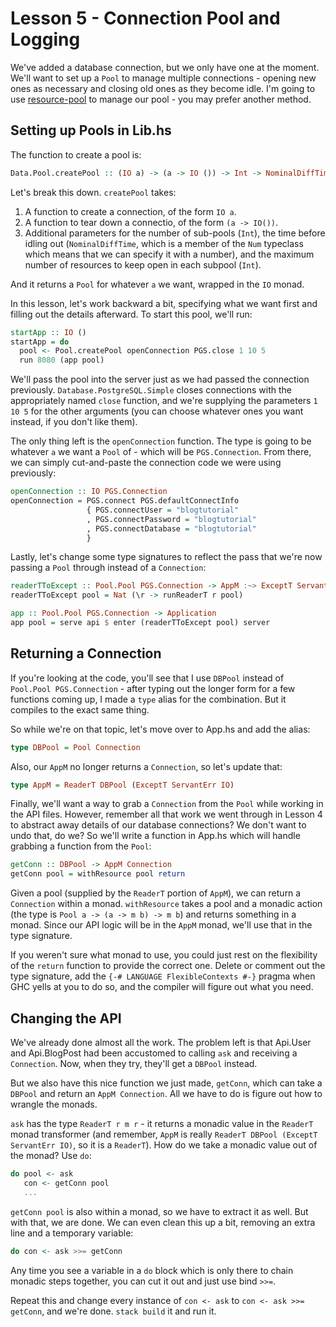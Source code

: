 # Lesson 5 - Connection Pool and Logging

We've added a database connection, but we only have one at the moment.  We'll want to set up a `Pool` to manage multiple connections - opening new ones as necessary and closing old ones as they become idle.  I'm going to use [resource-pool](https://hackage.haskell.org/package/resource-pool-0.2.3.2/docs/Data-Pool.html) to manage our pool - you may prefer another method.

## Setting up Pools in Lib.hs

The function to create a pool is:
```haskell
Data.Pool.createPool :: (IO a) -> (a -> IO ()) -> Int -> NominalDiffTime -> Int -> IO (Pool a)
```

Let's break this down.  `createPool` takes:

1. A function to create a connection, of the form `IO a`.
2. A function to tear down a connectio, of the form `(a -> IO())`.
3. Additional parameters for the number of sub-pools (`Int`), the time before idling out (`NominalDiffTime`, which is a member of the `Num` typeclass which means that we can specify it with a number), and the maximum number of resources to keep open in each subpool (`Int`).

And it returns a `Pool` for whatever `a` we want, wrapped in the `IO` monad.

In this lesson, let's work backward a bit, specifying what we want first and filling out the details afterward.  To start this pool, we'll run:
```haskell
startApp :: IO ()
startApp = do
  pool <- Pool.createPool openConnection PGS.close 1 10 5
  run 8080 (app pool)
```

We'll pass the pool into the server just as we had passed the connection previously.  `Database.PostgreSQL.Simple` closes connections with the appropriately named `close` function, and we're supplying the parameters `1 10 5` for the other arguments (you can choose whatever ones you want instead, if you don't like them).

The only thing left is the `openConnection` function.  The type is going to be whatever `a` we want a `Pool` of - which will be `PGS.Connection`.  From there, we can simply cut-and-paste the connection code we were using previously:
```haskell
openConnection :: IO PGS.Connection
openConnection = PGS.connect PGS.defaultConnectInfo
                 { PGS.connectUser = "blogtutorial"
                 , PGS.connectPassword = "blogtutorial"
                 , PGS.connectDatabase = "blogtutorial"
                 }
```

Lastly, let's change some type signatures to reflect the pass that we're now passing a `Pool` through instead of a `Connection`:
```haskell
readerTToExcept :: Pool.Pool PGS.Connection -> AppM :~> ExceptT ServantErr IO
readerTToExcept pool = Nat (\r -> runReaderT r pool)

app :: Pool.Pool PGS.Connection -> Application
app pool = serve api $ enter (readerTToExcept pool) server
```

## Returning a Connection

If you're looking at the code, you'll see that I use `DBPool` instead of `Pool.Pool PGS.Connection` - after typing out the longer form for a few functions coming up, I made a `type` alias for the combination.  But it compiles to the exact same thing.

So while we're on that topic, let's move over to App.hs and add the alias:
```haskell
type DBPool = Pool Connection
```

Also, our `AppM` no longer returns a `Connection`, so let's update that:
```haskell
type AppM = ReaderT DBPool (ExceptT ServantErr IO)
```

Finally, we'll want a way to grab a `Connection` from the `Pool` while working in the API files.  However, remember all that work we went through in Lesson 4 to abstract away details of our database connections?  We don't want to undo that, do we?  So we'll write a function in App.hs which will handle grabbing a function from the `Pool`:
```haskell
getConn :: DBPool -> AppM Connection
getConn pool = withResource pool return
```

Given a pool (supplied by the `ReaderT` portion of `AppM`), we can return a `Connection` within a monad.  `withResource` takes a pool and a monadic action (the type is `Pool a -> (a -> m b) -> m b`) and returns something in a monad.  Since our API logic will be in the `AppM` monad, we'll use that in the type signature.

If you weren't sure what monad to use, you could just rest on the flexibility of the `return` function to provide the correct one.  Delete or comment out the type signature, add the `{-# LANGUAGE FlexibleContexts #-}` pragma when GHC yells at you to do so, and the compiler will figure out what you need.

## Changing the API

We've already done almost all the work.  The problem left is that Api.User and Api.BlogPost had been accustomed to calling `ask` and receiving a `Connection`.  Now, when they try, they'll get a `DBPool` instead.

But we also have this nice function we just made, `getConn`, which can take a `DBPool` and return an `AppM Connection`.  All we have to do is figure out how to wrangle the monads.

`ask` has the type `ReaderT r m r` - it returns a monadic value in the `ReaderT` monad transformer (and remember, `AppM` is really `ReaderT DBPool (ExceptT ServantErr IO)`, so it is a `ReaderT`).  How do we take a monadic value out of the monad?  Use `do`:
```haskell
do pool <- ask
   con <- getConn pool
   ...
```

`getConn pool` is also within a monad, so we have to extract it as well.  But with that, we are done.  We can even clean this up a bit, removing an extra line and a temporary variable:
```haskell
do con <- ask >>= getConn
```
Any time you see a variable in a `do` block which is only there to chain monadic steps together, you can cut it out and just use bind `>>=`.

Repeat this and change every instance of `con <- ask` to `con <- ask >>= getConn`, and we're done.  `stack build` it and run it.
